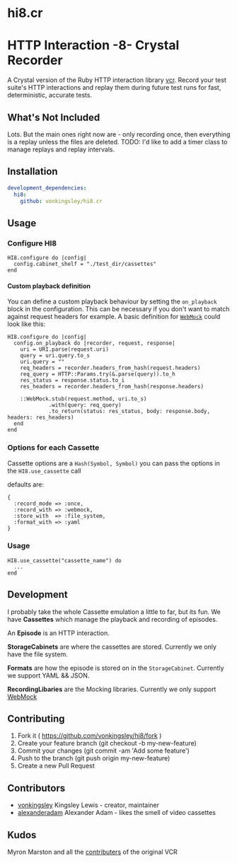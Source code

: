 # hi8.cr
# HTTP Interaction -8- Crystal Recorder

A Crystal version of the Ruby HTTP interaction library [vcr](https://github.com/vcr/vcr).
Record your test suite's HTTP interactions and replay them during future
test runs for fast, deterministic, accurate tests.

## What's Not Included
Lots. But the main ones right now are - only recording once, then
everything is a replay unless the files are deleted. TODO: I'd like to
add a timer class to manage replays and replay intervals.


## Installation


```yaml
development_dependencies:
  hi8:
    github: vonkingsley/hi8.cr
```


## Usage
### Configure HI8
```crystal
HI8.configure do |config|
  config.cabinet_shelf = "./test_dir/cassettes"
end
```

#### Custom playback definition

You can define a custom playback behaviour by setting the `on_playback` block in the configuration. This can be necessary if you don't want to match against request headers for example. A basic definition for [`WebMock`](https://github.com/manastech/webmock.cr) could look like this:

```crystal
HI8.configure do |config|
  config.on_playback do |recorder, request, response|
    uri = URI.parse(request.uri)
    query = uri.query.to_s
    uri.query = ""
    req_headers = recorder.headers_from_hash(request.headers)
    req_query = HTTP::Params.try(&.parse(query)).to_h
    res_status = response.status.to_i
    res_headers = recorder.headers_from_hash(response.headers)

    ::WebMock.stub(request.method, uri.to_s)
             .with(query: req_query)
             .to_return(status: res_status, body: response.body, headers: res_headers)
  end
end
```

### Options for each Cassette
Cassette options are a `Hash(Symbol, Symbol)`
you can pass the options in the `HI8.use_cassette` call

defaults are:
```crystal
{
  :record_mode => :once,
  :record_with => :webmock,
  :store_with  => :file_system,
  :format_with => :yaml
}
```

### Usage
```crystal
HI8.use_cassette("cassette_name") do
  ...
end
```
## Development
I probably take the whole Cassette emulation a little to far, but its fun.
We have **Cassettes** which manage the playback and recording of episodes.

An **Episode** is an HTTP interaction.

**StorageCabinets** are where the cassettes are stored. Currently we only
have the file system.

**Formats** are how the episode is stored on in the `StorageCabinet`.
Currently we support YAML && JSON.

**RecordingLibaries** are the Mocking libraries. Currently we only
support [WebMock](https://github.com/manastech/webmock.cr)


## Contributing

1. Fork it ( https://github.com/vonkingsley/hi8/fork )
2. Create your feature branch (git checkout -b my-new-feature)
3. Commit your changes (git commit -am 'Add some feature')
4. Push to the branch (git push origin my-new-feature)
5. Create a new Pull Request

## Contributors

- [vonkingsley](https://github.com/vonkingsley) Kingsley Lewis - creator, maintainer
- [alexanderadam](https://github.com/alexanderadam) Alexander Adam - likes the smell of video cassettes

## Kudos
Myron Marston and all the [contributers](https://github.com/vcr/vcr#credits) of the original VCR
